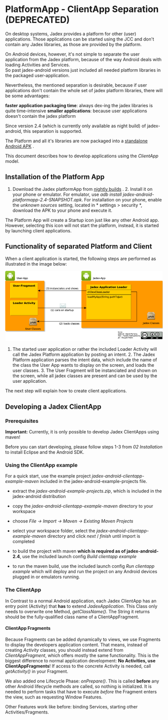 # PlatformApp - ClientApp Separation (DEPRECATED)

On desktop systems, Jadex provides a platform for other (user) applications.
Those applications can be started using the JCC and don't contain any Jadex libraries, as those are provided by the platform.

On Android devices, however, it's not simple to separate the user application from the Jadex platform, because of the way Android deals with loading Activities and Services.\
So past jadex-android versions just included all needed platform libraries in the packaged user-application.

Nevertheless, the mentioned separation is desirable, because if user applications don't contain the whole set of jadex platform libraries, there will be some advantages:

**faster application packaging time**: always dex-ing the jadex libraries is quite time-intensive
**smaller applications**: because user applications doesn't contain the jadex platform

Since version 2.4 (which is currently only available as night build) of jadex-android, this separation is supported.

The Platform and all it's libraries are now packaged into a [standalone Android APK](https://www.activecomponents.org/bin/view/Download/Overview) .

This document describes how to develop applications using the *ClientApp* model.

Installation of the Platform App
---------------------------------------------

1. Download the Jadex platformApp from [nightly builds](http://www.activecomponents.org/download) .
    2. Install it on your phone or emulator. For emulator, use *adb install jadex-android-platformapp-2.4-SNAPSHOT.apk*.
    For installation on your phone, enable the *unknown sources* setting, located in * settings &gt; security *, download the APK to your phone and execute it.

The Platform App will create a Startup icon just like any other Android app.
However, selecting this icon will not start the platform, instead, it is started by launching client applications.

Functionality of separated Platform and Client
-----------------------------------------------------------

When a client application is started, the following steps are performed as illustrated in the image below:

![](activity-relations-externaluser-en.png)

1. The started user application or rather the included Loader Activity will call the Jadex Platform application by posting an intent.
    2. The Jadex Platform application parses the intent data, which include the name of the class the User App wants to display on the screen, and loads the user classes.
    3. The User Fragment will be instanciated and shown on the screen, while all jadex classes are present and can be used by the user application.

The next step will explain how to create client applications.

Developing a Jadex ClientApp
-----------------------------------------

### Prerequisites

**Important:** Currently, it is only possible to develop Jadex ClientApps using maven!

Before you can start developing, please follow steps 1-3 from *02 Installation*  to install Eclipse and the Android SDK.

### Using the ClientApp example

For a quick start, use the example project *jadex-android-clientapp-example-maven* included in the jadex-android-example-projects file.

- extract the *jadex-android-example-projects.zip*, which is included in the jadex-android distribution
- copy the *jadex-android-clientapp-example-maven* directory to your workspace
- choose *File -&gt; Import -&gt; Maven -&gt; Existing Maven Projects*
- select your workspace folder, select the *jadex-android-clientapp-example-maven* directory and click *next* / *finish* until import is completed

- to build the project with maven **which is required as of jadex-android-2.4**, use the included launch config *Build clientapp example* 
- to run the maven build, use the included launch config *Run clientapp example* which will deploy and run the project on any Android devices plugged in or emulators running.

### The ClientApp

In Contrast to a normal Android application, each Jadex ClientApp has an entry point (Activity) that **has** to extend *JadexApplication*. This Class only needs to overwrite one Method, *getClassName()*.
The String it returns should be the fully-qualified class name of a ClientAppFragment.

#### ClientApp Fragments

Because Fragments can be added dynamically to views, we use Fragments to display the developers application content.
That means, instead of creating *Activity* classes, you should instead extend from *ClientAppFragment*, which offers mostly the same functionality.
This is the biggest difference to normal application development: **No Activities, use ClientAppFragments**!
If access to the concrete Activity is needed, call *getActivity()* in your Fragment.

We also added one Lifecycle Phase: *onPrepare()*. This is called **before** any other Android lifecycle methods are called, so nothing is initialized. It is needed to perform tasks that have to execute *before* the Fragment enters the view, such as requesting Window Features.

Other Features work like before: binding Services, starting other Activities/Fragments.
